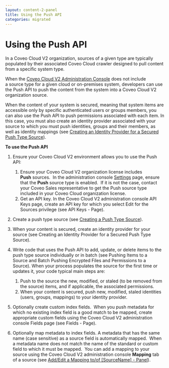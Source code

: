```yaml
---
layout: content-2-panel
title: Using the Push API
categories: migrated
---
```


# Using the Push API

In a Coveo Cloud V2 organization, sources of a given type are typically populated by their associated Coveo Cloud crawler designed to pull content from a specific system type. 

When the [Coveo Cloud V2 Administration Console](https://platform.cloud.coveo.com/admin/#/content/sources/new) does not include a source type for a given cloud or on-premises system, developers can use the Push API to push the content from the system into a Coveo Cloud V2 organization source.

When the content of your system is secured, meaning that system items are accessible only by specific authenticated users or groups members, you can also use the Push API to push permissions associated with each item. In this case, you must also create an identity provider associated with your source to which you must push identities, groups and their members, as well as identity mappings (see [Creating an Identity Provider for a Secured Push Type Source](Creating_an_Identity_Provider_for_a_Secured_Push_Type_Source)). 

**To use the Push API**

1.  Ensure your Coveo Cloud V2 environment allows you to use the Push API:
    1.  Ensure your Coveo Cloud V2 organization license includes **Push** sources. 
        In the administration console [Settings](https://platform.cloud.coveo.com/admin/#/organization/settings) page, ensure that the **Push** source type is enabled. 
        If it is not the case, contact your Coveo Sales representative to get the Push source type included in your Coveo Cloud organization license. 
    2.  Get an API key.
        In the Coveo Cloud V2 administration console API Keys page, create an API key for which you select Edit for the Sources privilege (see API Keys - Page). 

2.  Create a push type source (see [Creating a Push Type Source](Creating_a_Push_Type_Source)). 
3.  When your content is secured, create an identity provider for your source (see Creating an Identity Provider for a Secured Push Type Source). 
4.  Write code that uses the Push API to add, update, or delete items to the push type source individually or in batch (see Pushing Items to a Source and Batch Pushing Encrypted Files and Permissions to a Source).
    When your process populates the source for the first time or updates it, your code typical main steps are: 
    1.  Push to the source the new, modified, or staled (to be removed from the source) items, and if applicable, the associated permissions.
    2.  When your content is secured, push new, modified, staled identities (users, groups, mappings) to your identity provider.

5.  Optionally create custom index fields. 
    When you push metadata for which no existing index field is a good match to be mapped, create appropriate custom fields using the Coveo Cloud V2 administration console Fields page (see Fields - Page). 
6.  Optionally map metadata to index fields.
    A metadata that has the same name (case sensitive) as a source field is automatically mapped. 
    When a metadata name does not match the name of the standard or custom field to which it must be mapped. 
    You can add a mapping to your source using the Coveo Cloud V2 administration console **Mapping** tab of a source (see [Add/Edit a Mapping to/of \[SourceName\] - Panel](http://www.coveo.com/go?dest=ccv2ac&context=47)). 

